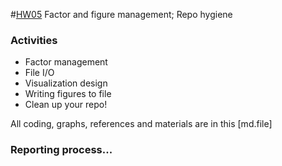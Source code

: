 #[HW05](http://stat545.com/hw05_factor-figure-boss-repo-hygiene.html) Factor and figure management; Repo hygiene

### Activities 
- Factor management
- File I/O
- Visualization design
- Writing figures to file
- Clean up your repo!

All coding, graphs, references and materials are in this [md.file]

### Reporting process...
